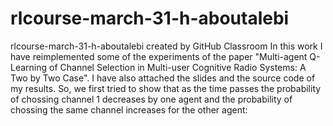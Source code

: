 # rlcourse-march-31-h-aboutalebi
rlcourse-march-31-h-aboutalebi created by GitHub Classroom
In this work I have reimplemented some of the experiments of the paper "Multi-agent Q-Learning of Channel Selection in Multi-user Cognitive Radio Systems:
A Two by Two Case". I have also attached the slides and the source code of my results.
So, we first tried to show that as the time passes the probability of chossing channel 1 decreases by one agent and the probability of chossing the same channel increases for the other agent:

